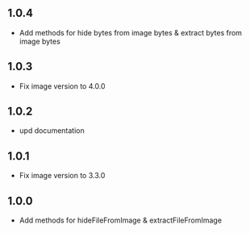 ## 1.0.4

- Add methods for hide bytes from image bytes & extract bytes from image bytes

## 1.0.3

- Fix image version to 4.0.0

## 1.0.2

- upd documentation

## 1.0.1

- Fix image version to 3.3.0

## 1.0.0

- Add methods for hideFileFromImage & extractFileFromImage
